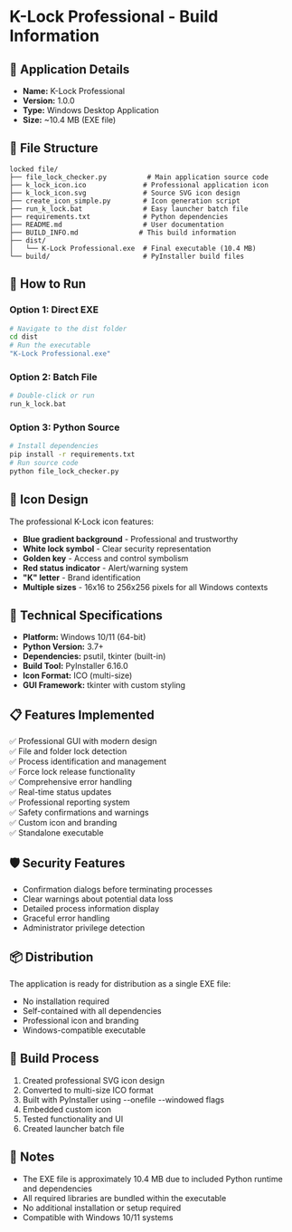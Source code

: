 # K-Lock Professional - Build Information

## 🎯 **Application Details**
- **Name:** K-Lock Professional
- **Version:** 1.0.0
- **Type:** Windows Desktop Application
- **Size:** ~10.4 MB (EXE file)

## 📁 **File Structure**
```
locked file/
├── file_lock_checker.py          # Main application source code
├── k_lock_icon.ico              # Professional application icon
├── k_lock_icon.svg              # Source SVG icon design
├── create_icon_simple.py        # Icon generation script
├── run_k_lock.bat               # Easy launcher batch file
├── requirements.txt             # Python dependencies
├── README.md                    # User documentation
├── BUILD_INFO.md               # This build information
├── dist/
│   └── K-Lock Professional.exe  # Final executable (10.4 MB)
└── build/                       # PyInstaller build files
```

## 🚀 **How to Run**

### Option 1: Direct EXE
```bash
# Navigate to the dist folder
cd dist
# Run the executable
"K-Lock Professional.exe"
```

### Option 2: Batch File
```bash
# Double-click or run
run_k_lock.bat
```

### Option 3: Python Source
```bash
# Install dependencies
pip install -r requirements.txt
# Run source code
python file_lock_checker.py
```

## 🎨 **Icon Design**
The professional K-Lock icon features:
- **Blue gradient background** - Professional and trustworthy
- **White lock symbol** - Clear security representation
- **Golden key** - Access and control symbolism
- **Red status indicator** - Alert/warning system
- **"K" letter** - Brand identification
- **Multiple sizes** - 16x16 to 256x256 pixels for all Windows contexts

## 🔧 **Technical Specifications**
- **Platform:** Windows 10/11 (64-bit)
- **Python Version:** 3.7+
- **Dependencies:** psutil, tkinter (built-in)
- **Build Tool:** PyInstaller 6.16.0
- **Icon Format:** ICO (multi-size)
- **GUI Framework:** tkinter with custom styling

## 📋 **Features Implemented**
✅ Professional GUI with modern design  
✅ File and folder lock detection  
✅ Process identification and management  
✅ Force lock release functionality  
✅ Comprehensive error handling  
✅ Real-time status updates  
✅ Professional reporting system  
✅ Safety confirmations and warnings  
✅ Custom icon and branding  
✅ Standalone executable  

## 🛡️ **Security Features**
- Confirmation dialogs before terminating processes
- Clear warnings about potential data loss
- Detailed process information display
- Graceful error handling
- Administrator privilege detection

## 📦 **Distribution**
The application is ready for distribution as a single EXE file:
- No installation required
- Self-contained with all dependencies
- Professional icon and branding
- Windows-compatible executable

## 🔄 **Build Process**
1. Created professional SVG icon design
2. Converted to multi-size ICO format
3. Built with PyInstaller using --onefile --windowed flags
4. Embedded custom icon
5. Tested functionality and UI
6. Created launcher batch file

## 📝 **Notes**
- The EXE file is approximately 10.4 MB due to included Python runtime and dependencies
- All required libraries are bundled within the executable
- No additional installation or setup required
- Compatible with Windows 10/11 systems

